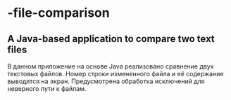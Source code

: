 # -file-comparison
## A Java-based application to compare two text files
В данном приложение на основе Java реализовано сравнение двух текстовых файлов.
Номер строки измененного файла и её содержание выводятся на экран.
Предусмотрена обработка исключений для неверного пути к файлам.

